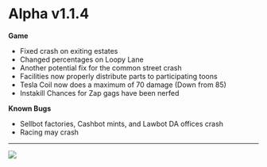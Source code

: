 Alpha v1.1.4
=======
**Game**
- Fixed crash on exiting estates
- Changed percentages on Loopy Lane
- Another potential fix for the common street crash
- Facilities now properly distribute parts to participating toons
- Tesla Coil now does a maximum of 70 damage (Down from 85)
- Instakill Chances for Zap gags have been nerfed

**Known Bugs**
- Sellbot factories, Cashbot mints, and Lawbot DA offices crash
- Racing may crash

----------

![](https://i.imgur.com/O7gS7lL.png)
